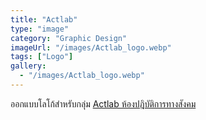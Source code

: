 ```yaml
---
title: "Actlab"
type: "image"
category: "Graphic Design"
imageUrl: "/images/Actlab_logo.webp"
tags: ["Logo"]
gallery:
  - "/images/Actlab_logo.webp"
---
```


ออกแบบโลโก้สำหรับกลุ่ม [Actlab ห้องปฎิบัติการทางสังคม](actlab.protestista.com)
